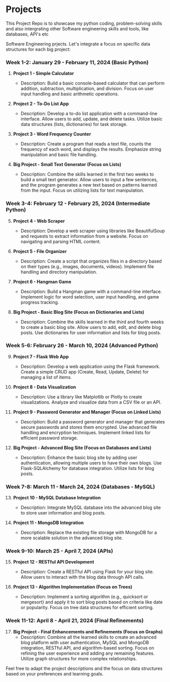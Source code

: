 # Projects
This Project Repo is to showcase my python coding, problem-solving skills and also intergrating other Software engineering skills and tools, like databases, API's etc

Software Engineering prjects. Let's integrate a focus on specific data structures for each big project:

### Week 1-2: January 29 - February 11, 2024 (Basic Python)
1. **Project 1 - Simple Calculator**
   - Description: Build a basic console-based calculator that can perform addition, subtraction, multiplication, and division. Focus on user input handling and basic arithmetic operations.

2. **Project 2 - To-Do List App**
   - Description: Develop a to-do list application with a command-line interface. Allow users to add, update, and delete tasks. Utilize basic data structures (lists, dictionaries) for task storage.

3. **Project 3 - Word Frequency Counter**
   - Description: Create a program that reads a text file, counts the frequency of each word, and displays the results. Emphasize string manipulation and basic file handling.

4. **Big Project - Small Text Generator (Focus on Lists)**
   - Description: Combine the skills learned in the first two weeks to build a small text generator. Allow users to input a few sentences, and the program generates a new text based on patterns learned from the input. Focus on utilizing lists for text manipulation.

### Week 3-4: February 12 - February 25, 2024 (Intermediate Python)
5. **Project 4 - Web Scraper**
   - Description: Develop a web scraper using libraries like BeautifulSoup and requests to extract information from a website. Focus on navigating and parsing HTML content.

6. **Project 5 - File Organizer**
   - Description: Create a script that organizes files in a directory based on their types (e.g., images, documents, videos). Implement file handling and directory manipulation.

7. **Project 6 - Hangman Game**
   - Description: Build a Hangman game with a command-line interface. Implement logic for word selection, user input handling, and game progress tracking.

8. **Big Project - Basic Blog Site (Focus on Dictionaries and Lists)**
   - Description: Combine the skills learned in the third and fourth weeks to create a basic blog site. Allow users to add, edit, and delete blog posts. Use dictionaries for user information and lists for blog posts.

### Week 5-6: February 26 - March 10, 2024 (Advanced Python)
9. **Project 7 - Flask Web App**
   - Description: Develop a web application using the Flask framework. Create a simple CRUD app (Create, Read, Update, Delete) for managing a list of items.

10. **Project 8 - Data Visualization**
    - Description: Use a library like Matplotlib or Plotly to create visualizations. Analyze and visualize data from a CSV file or an API.

11. **Project 9 - Password Generator and Manager (Focus on Linked Lists)**
    - Description: Build a password generator and manager that generates secure passwords and stores them encrypted. Use advanced file handling and encryption techniques. Implement linked lists for efficient password storage.

12. **Big Project - Advanced Blog Site (Focus on Databases and Lists)**
    - Description: Enhance the basic blog site by adding user authentication, allowing multiple users to have their own blogs. Use Flask-SQLAlchemy for database integration. Utilize lists for blog posts.

### Week 7-8: March 11 - March 24, 2024 (Databases - MySQL)
13. **Project 10 - MySQL Database Integration**
    - Description: Integrate MySQL database into the advanced blog site to store user information and blog posts.

14. **Project 11 - MongoDB Integration**
    - Description: Replace the existing file storage with MongoDB for a more scalable solution in the advanced blog site.

### Week 9-10: March 25 - April 7, 2024 (APIs)
15. **Project 12 - RESTful API Development**
    - Description: Create a RESTful API using Flask for your blog site. Allow users to interact with the blog data through API calls.

16. **Project 13 - Algorithm Implementation (Focus on Trees)**
    - Description: Implement a sorting algorithm (e.g., quicksort or mergesort) and apply it to sort blog posts based on criteria like date or popularity. Focus on tree data structures for efficient sorting.

### Week 11-12: April 8 - April 21, 2024 (Final Refinements)
17. **Big Project - Final Enhancements and Refinements (Focus on Graphs)**
    - Description: Combine all the learned skills to create an advanced blog platform with user authentication, MySQL and MongoDB integration, RESTful API, and algorithm-based sorting. Focus on refining the user experience and adding any remaining features. Utilize graph structures for more complex relationships.

Feel free to adapt the project descriptions and the focus on data structures based on your preferences and learning goals.